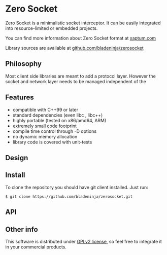 
Zero Socket
====

Zero Socket is a minimalistic socket interceptor.  It can be
easily integrated into resource-limited or embedded projects.

You can find more information about Zero Socket format at [xaptum.com][1]

Library sources are available at [github.com/bladeninja/zerosocket][2]


Philosophy
----------

Most client side libraries are meant to add a protocol layer. However the socket
and network layer needs to be managed independent of the 


Features
--------

* compatible with C++99 or later
* standard dependencies (even libc , libc++)
* highly portable (tested on x86/amd64, ARM)
* extremely small code footprint
* compile time control through -D options
* no dynamic memory allocation
* library code is covered with unit-tests

Design
------



Install
-------

To clone the repository you should have git client installed. Just run:

	$ git clone https://github.com/bladeninja/zerosocket.git



API
---




Other info
----------

This software is distributed under [GPLv2 license](http://www.gnu.org/licenses/gpl-2.0.html),
 so feel free to integrate it in your commercial products.

[1]: http://xaptum.com/zerosocket
[2]: https://github.com/bladeninja/zerosocket
[3]: http://zserge.com/jsmn.html
